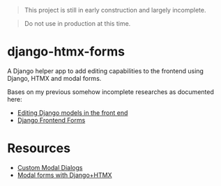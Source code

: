 
> This project is still in early construction and largely incomplete.

> Do not use in production at this time.


# django-htmx-forms

A Django helper app to add editing capabilities to the frontend using Django, HTMX and modal forms.

Bases on my previous somehow incomplete researches as documented here:

- [Editing Django models in the front end](https://editing-django-models-in-the-frontend.readthedocs.io/en/latest/)
- [Django Frontend Forms](https://github.com/morlandi/django-frontend-forms)


# Resources

- [Custom Modal Dialogs](https://htmx.org/examples/modal-custom/)
- [Modal forms with Django+HTMX](https://blog.benoitblanchon.fr/django-htmx-modal-form/)

